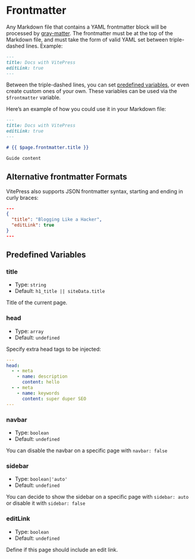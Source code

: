 # Frontmatter

Any Markdown file that contains a YAML frontmatter block will be processed by [gray-matter](https://github.com/jonschlinkert/gray-matter). The frontmatter must be at the top of the Markdown file, and must take the form of valid YAML set between triple-dashed lines. Example:

```md
---
title: Docs with VitePress
editLink: true
---
```

Between the triple-dashed lines, you can set [predefined variables](#predefined-variables), or even create custom ones of your own. These variables can be used via the <code>\$frontmatter</code> variable.

Here’s an example of how you could use it in your Markdown file:

```md
---
title: Docs with VitePress
editLink: true
---

# {{ $page.frontmatter.title }}

Guide content
```

## Alternative frontmatter Formats

VitePress also supports JSON frontmatter syntax, starting and ending in curly braces:

```json
---
{
  "title": "Blogging Like a Hacker",
  "editLink": true
}
---
```

## Predefined Variables

### title

- Type: `string`
- Default: `h1_title || siteData.title`

Title of the current page.

### head

- Type: `array`
- Default: `undefined`

Specify extra head tags to be injected:

```yaml
---
head:
  - - meta
    - name: description
      content: hello
  - - meta
    - name: keywords
      content: super duper SEO
---
```

### navbar

- Type: `boolean`
- Default: `undefined`

You can disable the navbar on a specific page with `navbar: false`

### sidebar

- Type: `boolean|'auto'`
- Default: `undefined`

You can decide to show the sidebar on a specific page with `sidebar: auto` or disable it with `sidebar: false`

### editLink

- Type: `boolean`
- Default: `undefined`

Define if this page should include an edit link.
